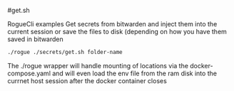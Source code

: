#get.sh

RogueCli examples
Get secrets from bitwarden and inject them into the current session or save the files to disk (depending on how you have them saved in bitwarden
```bash
./rogue ./secrets/get.sh folder-name
```


The ./rogue wrapper will handle mounting of locations via the docker-compose.yaml and will even load the env file from the ram disk into the currnet host session after the docker container closes
